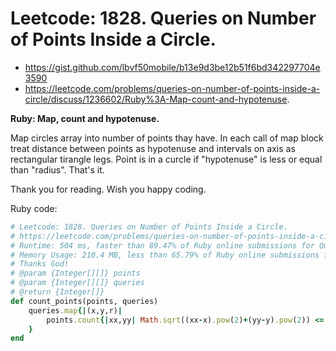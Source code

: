 # Leetcode: 1828. Queries on Number of Points Inside a Circle.


- https://gist.github.com/lbvf50mobile/b13e9d3be12b51f6bd342297704e3590
- https://leetcode.com/problems/queries-on-number-of-points-inside-a-circle/discuss/1236602/Ruby%3A-Map-count-and-hypotenuse.


**Ruby: Map, count and hypotenuse.**

Map circles array into number of points thay have. In each call of map block treat distance between points as hypotenuse and intervals on axis as rectangular tirangle legs. Point is in a curcle if "hypotenuse" is less or equal than "radius". That's it.

Thank you for reading. Wish you happy coding.

Ruby code:
```Ruby
# Leetcode: 1828. Queries on Number of Points Inside a Circle.
# https://leetcode.com/problems/queries-on-number-of-points-inside-a-circle/
# Runtime: 504 ms, faster than 89.47% of Ruby online submissions for Queries on Number of Points Inside a Circle.
# Memory Usage: 210.4 MB, less than 65.79% of Ruby online submissions for Queries on Number of Points Inside a Circle.
# Thanks God!
# @param {Integer[][]} points
# @param {Integer[][]} queries
# @return {Integer[]}
def count_points(points, queries)
    queries.map{|(x,y,r)|
        points.count{|xx,yy| Math.sqrt((xx-x).pow(2)+(yy-y).pow(2)) <= r}
    }
end
```

